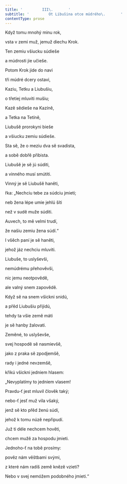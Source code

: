 ```yaml
---
title: '         III\.       '
subtitle: '         Ot Libušina otce múdrého\.       '
contentType: prose
---
```


<section>

Když tomu mnohý minu rok,

vsta v zemi muž, jemuž diechu Krok.

Ten zemiu všiucku súdieše

a múdrosti jie učieše.

Potom Krok jide do navi

tři múdré dcery ostavi,

Kaziu, Tetku a Liubušiu,

o třetiej mluviti mušiu;

Kazě sědieše na Kazíně,

a Tetka na Tetíně,

Liubušě prorokyni bieše

a všiucku zemiu súdieše.

Sta sě, že o meziu dva sě svadista,

a sobě dobřě přibista.

Liubušě je sě jú súditi,

a vinného musí smútiti.

Vinný je sě Liubušě haněti,

řka: „Nechciu tebe za súdciu jmieti;

neb žena lépe umie jehlú šíti

než v sudě muže súditi.

Auvech, to mě velmi trudí,

že našiu zemiu žena súdí.“

I všěch paní je sě haněti,

jehož jáz nechciu mluviti.

Liubuše, to uslyševši,

nemúdrému přehověvši,

nic jemu neotpovědě,

ale valný snem zapovědě.

Když sě na snem všickni snidú,

a přěd Liubušiu přijidú,

tehdy ta všie země máti

je sě hanby žalovati.

Zeměné, to uslyševše,

svej hospodě sě nasmievšě,

jako z praka sě zpodjemšě,

rady i jedné nevzemšě,

křikú všickni jedniem hlasem:

„Nevyplatímy to jedniem vlasem!

Pravdu-ť jest mluvil člověk taký;

nebo-ť jesť muž vila všaký,

jenž sě kto přěd ženú súdí,

jehož k tomu núzě nepřipudí.

Juž ti déle nechcem hověti,

chcem mužě za hospodu jmieti.

Jednoho-ť na tobě prosímy:

pověz nám věštbami svými,

z které nám radíš země knězě vzieti?

Nebo v svej nemóžem podobného jmieti.“

</section>
